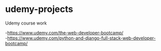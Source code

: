 # udemy-projects
Udemy course work 

-https://www.udemy.com/the-web-developer-bootcamp/<br/>
-https://www.udemy.com/python-and-django-full-stack-web-developer-bootcamp/
